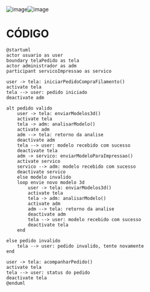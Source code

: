 ![image](https://github.com/user-attachments/assets/4c07016f-6c80-4b8e-a621-e269d002b05f)![image](https://github.com/user-attachments/assets/de317a18-196f-404f-a6b5-16ddfd2f9442)
# CÓDIGO
    @startuml
    actor usuario as user
    boundary telaPedido as tela
    actor administrador as adm
    participant servicoImpressao as servico
    
    user -> tela: iniciarPedidoCompraFilamento()
    activate tela
    tela --> user: pedido iniciado
    deactivate adm
    
    alt pedido valido
        user -> tela: enviarModelos3d()
        activate tela
        tela -> adm: analisarModelo()
        activate adm
        adm --> tela: retorno da analise
        deactivate adm
        tela --> user: modelo recebido com sucesso
        deactivate tela
        adm -> servico: enviarModeloParaImpressao()
        activate servico
        servico --> adm: modelo recebido com sucesso
        deactivate servico
        else modelo invalido
        loop envie novo modelo 3d
            user -> tela: enviarModelos3d()
            activate tela
            tela -> adm: analisarModelo()
            activate adm
            adm --> tela: retorno da analise
            deactivate adm
            tela --> user: modelo recebido com sucesso
            deactivate tela
        end 
    
    else pedido invalido
        tela --> user: pedido invalido, tente novamente
    end
    
    user -> tela: acompanharPedido()
    activate tela
    tela --> user: status do pedido
    deactivate tela
    @enduml
